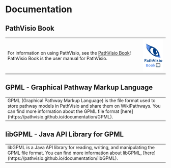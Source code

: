 # Documentation

## PathVisio Book
<p align="left">
  <table border="0">
    <tr>
    <td>For information on using PathVisio, see the <a href="https://pathvisio.org/pathvisio-book/">PathVisio Book</a>!  PathVisio Book is the user manual for PathVisio.</td>
      <td><img width="120" src="images/logos/pathvisio-book-logo.png"  alt="https://www.google.com"></td>
    </tr>
  </table>
</p>

## GPML - Graphical Pathway Markup Language
<p align="left">
  <table border="0">
    <tr>
    <td>GPML (Graphical Pathway Markup Language) is the file format used to store pathway models in PathVisio and share them on WikiPathways. You can find more information about the GPML file format [here] (https://pathvisio.github.io/documentation/GPML).</td>
    </tr>
  </table>
</p>

## libGPML - Java API Library for GPML
<p align="left">
  <table border="0">
    <tr>
    <td>libGPML is a Java API library for reading, writing, and manipulating the GPML file format. You can find more information about libGPML, [here] (https://pathvisio.github.io/documentation/libGPML).</td>
    </tr>
  </table>
</p>


